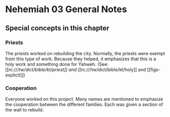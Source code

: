# Nehemiah 03 General Notes

## Special concepts in this chapter

### Priests
The priests worked on rebuilding the city. Normally, the priests were exempt from this type of work. Because they helped, it emphasizes that this is a holy work and something done for Yahweh. (See: [[rc://*/tw/dict/bible/kt/priest]] and [[rc://*/tw/dict/bible/kt/holy]] and [[figs-explicit]])

### Cooperation
Everyone worked on this project. Many names are mentioned to emphasize the cooperation between the different families. Each was given a section of the wall to rebuild.